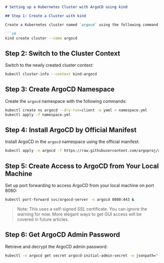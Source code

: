 ```markdown
# Setting up a Kubernetes Cluster with ArgoCD using kind

## Step 1: Create a Cluster with kind

Create a Kubernetes cluster named `argocd` using the following command:

```sh
kind create cluster --name argocd
```

## Step 2: Switch to the Cluster Context

Switch to the newly created cluster context:

```sh
kubectl cluster-info --context kind-argocd
```

## Step 3: Create ArgoCD Namespace

Create the `argocd` namespace with the following commands:

```sh
kubectl create ns argocd --dry-run=client -o yaml > namespace.yml
kubectl apply -f namespace.yml
```

## Step 4: Install ArgoCD by Official Manifest

Install ArgoCD in the `argocd` namespace using the official manifest:

```sh
kubectl apply -n argocd -f https://raw.githubusercontent.com/argoproj/argo-cd/stable/manifests/install.yaml
```

## Step 5: Create Access to ArgoCD from Your Local Machine

Set up port forwarding to access ArgoCD from your local machine on port 8080:

```sh
kubectl port-forward svc/argocd-server -n argocd 8080:443 &
```

> Note: This uses a self-signed SSL certificate. You can ignore the warning for now. More elegant ways to get GUI access will be covered in future articles.

## Step 6: Get ArgoCD Admin Password

Retrieve and decrypt the ArgoCD admin password:

```sh
kubectl -n argocd get secret argocd-initial-admin-secret -o jsonpath="{.data.password}" | base64 -d; echo
```
```
